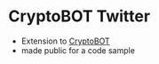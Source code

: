 # CryptoBOT Twitter
- Extension to [CryptoBOT](https://twitter.com/crypto3ot)
- made public for a code sample
